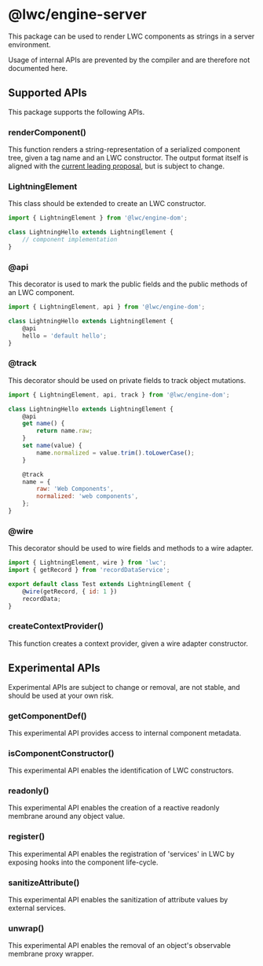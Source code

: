 # @lwc/engine-server

This package can be used to render LWC components as strings in a server environment.

Usage of internal APIs are prevented by the compiler and are therefore not documented here.

## Supported APIs

This package supports the following APIs.

### renderComponent()

This function renders a string-representation of a serialized component tree, given a tag name
and an LWC constructor. The output format itself is aligned with the [current leading
proposal][explainer], but is subject to change.

### LightningElement

This class should be extended to create an LWC constructor.

```js
import { LightningElement } from '@lwc/engine-dom';

class LightningHello extends LightningElement {
    // component implementation
}
```

### @api

This decorator is used to mark the public fields and the public methods of an LWC component.

```js
import { LightningElement, api } from '@lwc/engine-dom';

class LightningHello extends LightningElement {
    @api
    hello = 'default hello';
}
```

### @track

This decorator should be used on private fields to track object mutations.

```js
import { LightningElement, api, track } from '@lwc/engine-dom';

class LightningHello extends LightningElement {
    @api
    get name() {
        return name.raw;
    }
    set name(value) {
        name.normalized = value.trim().toLowerCase();
    }

    @track
    name = {
        raw: 'Web Components',
        normalized: 'web components',
    };
}
```

### @wire

This decorator should be used to wire fields and methods to a wire adapter.

```js
import { LightningElement, wire } from 'lwc';
import { getRecord } from 'recordDataService';

export default class Test extends LightningElement {
    @wire(getRecord, { id: 1 })
    recordData;
}
```

### createContextProvider()

This function creates a context provider, given a wire adapter constructor.

## Experimental APIs

Experimental APIs are subject to change or removal, are not stable, and should be used at your
own risk.

### getComponentDef()

This experimental API provides access to internal component metadata.

### isComponentConstructor()

This experimental API enables the identification of LWC constructors.

### readonly()

This experimental API enables the creation of a reactive readonly membrane around any object
value.

### register()

This experimental API enables the registration of 'services' in LWC by exposing hooks into the
component life-cycle.

### sanitizeAttribute()

This experimental API enables the sanitization of attribute values by external services.

### unwrap()

This experimental API enables the removal of an object's observable membrane proxy wrapper.

[explainer]: https://github.com/mfreed7/declarative-shadow-dom/blob/master/README.md
